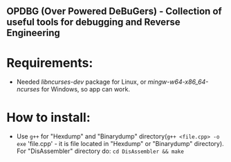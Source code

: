 ## OPDBG (Over Powered DeBuGers) - Collection of useful tools for debugging and Reverse Engineering

# Requirements:
* Needed _libncurses-dev_ package for Linux, or _mingw-w64-x86_64-ncurses_ for Windows, so app can work.

# How to install:
* Use `g++` for "Hexdump" and "Binarydump" directory(`g++ <file.cpp> -o exe` 'file.cpp' - it is file located in "Hexdump" or "Binarydump" directory). For "DisAssembler" directory do: `cd DisAssembler && make`
